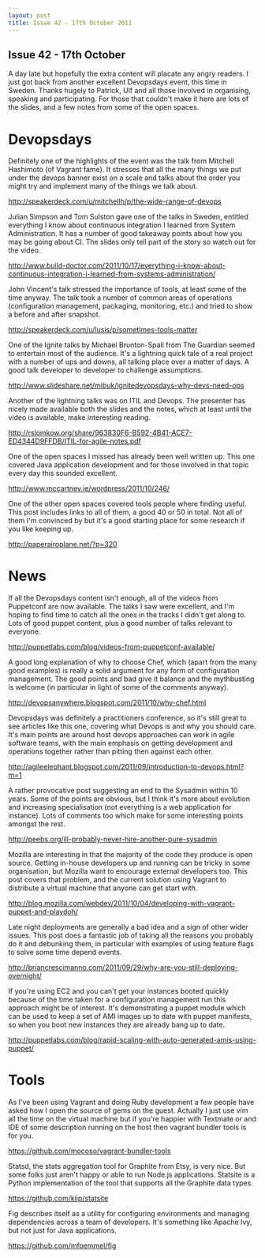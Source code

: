 ```yaml
--- 
layout: post
title: Issue 42 - 17th October 2011
---
```


## Issue 42 - 17th October

A day late but hopefully the extra content will placate any angry
readers. I just got back from another excellent Devopsdays event, this
time in Sweden. Thanks hugely to Patrick, Ulf and all those involved in
organising, speaking and participating. For those that couldn't make it
here are lots of the slides, and a few notes from some of the open
spaces.


Devopsdays
=========

Definitely one of the highlights of the event was the talk from
Mitchell Hashimoto (of Vagrant fame). It stresses that all the many
things we put under the devops banner exist on a scale and talks about
the order you might try and implement many of the things we talk about.

http://speakerdeck.com/u/mitchellh/p/the-wide-range-of-devops


Julian Simpson and Tom Sulston gave one of the talks in Sweden, entitled
everything I know about continuous integration I learned from System
Administration. It has a number of good takeaway points about how you
may be going about CI. The slides only tell part of the story so watch
out for the video.

http://www.build-doctor.com/2011/10/17/everything-i-know-about-continuous-integration-i-learned-from-systems-administration/


John Vincent's talk stressed the importance of tools, at least some of
the time anyway. The talk took a number of common areas of operations
(configuration management, packaging, monitoring, etc.) and tried to
show a before and after snapshot.

http://speakerdeck.com/u/lusis/p/sometimes-tools-matter


One of the Ignite talks by Michael Brunton-Spall from The Guardian
seemed to entertain most of the audience. It's a lightning quick tale of
a real project with a number of ups and downs, all talking place over a
matter of days. A good talk developer to developer to challenge
assumptions.

http://www.slideshare.net/mibuk/ignitedevopsdays-why-devs-need-ops


Another of the lightning talks was on ITIL and Devops. The presenter has
nicely made available both the slides and the notes, which at least
until the video is available, make interesting reading.

http://rslomkow.org/share/963830F6-B592-4B41-ACE7-ED4344D9FFDB/ITIL-for-agile-notes.pdf


One of the open spaces I missed has already been well written up. This
one covered Java application development and for those involved in that
topic every day this sounded excellent.

http://www.mccartney.ie/wordpress/2011/10/246/


One of the other open spaces covered tools people where finding useful.
This post includes links to all of them, a good 40 or 50 in total. Not
all of them I'm convinced by but it's a good starting place for some
research if you like keeping up.

http://paperairoplane.net/?p=320


News
====


If all the Devopsdays content isn't enough, all of the videos from
Puppetconf are now available. The talks I saw were excellent, and I'm
hoping to find time to catch all the ones in the tracks I didn't get
along to. Lots of good puppet content, plus a good number of talks
relevant to everyone.

http://puppetlabs.com/blog/videos-from-puppetconf-available/


A good long explanation of why to choose Chef, which (apart from the
many good examples) is really a solid argument for any form of
configuration management. The good points and bad give it balance and
the mythbusting is welcome (in particular in light of some of the
comments anyway).

http://devopsanywhere.blogspot.com/2011/10/why-chef.html


Devopsdays was definitely a practitioners conference, so it's still
great to see articles like this one, covering what Devops is and why you
should care. It's main points are around host devops approaches can work
in agile software teams, with the main emphasis on getting development
and operations together rather than pitting then against each other.

http://agileelephant.blogspot.com/2011/09/introduction-to-devops.html?m=1


A rather provocative post suggesting an end to the Sysadmin within 10
years. Some of the points are obvious, but I think it's more about
evolution and increasing specialisation (not everything is a web
application for instance). Lots of comments too which make for some
interesting points amongst the rest.

http://peebs.org/ill-probably-never-hire-another-pure-sysadmin


Mozilla are interesting in that the majority of the code they produce is
open source. Getting in-house developers up and running can be tricky in
some organisation, but Mozilla want to encourage external developers
too. This post covers that problem, and the current solution using
Vagrant to distribute a virtual machine that anyone can get start with.

http://blog.mozilla.com/webdev/2011/10/04/developing-with-vagrant-puppet-and-playdoh/


Late night deployments are generally a bad idea and a sign of other
wider issues. This post does a fantastic job of taking all the reasons
you probably do it and debunking them, in particular with examples of
using feature flags to solve some time depend events.

http://briancrescimanno.com/2011/09/29/why-are-you-still-deploying-overnight/


If you're using EC2 and you can't get your instances booted quickly
because of the time taken for a configuration management run this
approach might be of interest. It's demonstrating a puppet module which
can be used to keep a set of AMI images up to date with puppet
manifests, so when you boot new instances they are already bang up to
date.

http://puppetlabs.com/blog/rapid-scaling-with-auto-generated-amis-using-puppet/


Tools
====

As I've been using Vagrant and doing Ruby development a few people have
asked how I open the source of gems on the guest. Actually I just use
vim all the time on the virtual machine but if you're happier with
Textmate or and IDE of some description running on the host then vagrant
bundler tools is for you.

https://github.com/mocoso/vagrant-bundler-tools


Statsd, the stats aggregation tool for Graphite from Etsy, is very nice.
But some folks just aren't happy or able to run Node.js applications.
Statsite is a Python implementation of the tool that supports all the
Graphite data types.

https://github.com/kiip/statsite


Fig describes itself as a utility for configuring environments and
managing dependencies across a team of developers. It's something like
Apache Ivy, but not just for Java applications.

https://github.com/mfoemmel/fig
